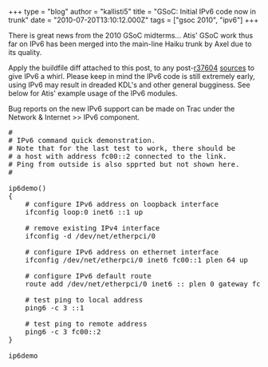 +++
type = "blog"
author = "kallisti5"
title = "GSoC: Initial IPv6 code now in trunk"
date = "2010-07-20T13:10:12.000Z"
tags = ["gsoc 2010", "ipv6"]
+++

There is great news from the 2010 GSoC midterms... Atis' GSoC work thus far on IPv6 has been merged into the main-line Haiku trunk by Axel due to its quality.

Apply the buildfile diff attached to this post, to any post-<a href='https://dev.haiku-os.org/changeset/37604'>r37604</a> <A href='/guides/building'>sources</a> to give IPv6 a whirl. Please keep in mind the IPv6 code is still extremely early, using IPv6 may result in dreaded KDL's and other general bugginess.  See below for Atis' example usage of the IPv6 modules.

Bug reports on the new IPv6 support can be made on Trac under the Network &amp; Internet >> IPv6 component.
<!--break-->
<pre>
#
# IPv6 command quick demonstration.
# Note that for the last test to work, there should be 
# a host with address fc00::2 connected to the link.
# Ping from outside is also spprted but not shown here.
#

ip6demo()
{
	# configure IPv6 address on loopback interface
	ifconfig loop:0 inet6 ::1 up

	# remove existing IPv4 interface
	ifconfig -d /dev/net/etherpci/0

	# configure IPv6 address on ethernet interface
	ifconfig /dev/net/etherpci/0 inet6 fc00::1 plen 64 up

	# configure IPv6 default route
	route add /dev/net/etherpci/0 inet6 :: plen 0 gateway fc00::2

	# test ping to local address
	ping6 -c 3 ::1

	# test ping to remote address
	ping6 -c 3 fc00::2
}

ip6demo
</pre>